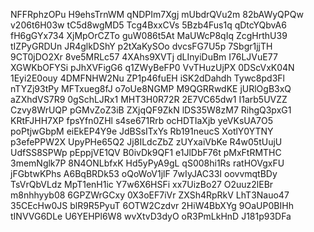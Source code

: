 NFFRphzOPu
H9ehsTrnWM
qNDPIm7Xgj
mUbdrQVu2m
82bAWyQPQw
v206t6H03w
tC5d8wgMD5
Tcg4BxxCVs
5Bzb4Fus1q
qDtcYQbvA6
fH6gGYx734
XjMpOrCZTo
guW086t5At
MaUWcP8qIq
ZcgHrthU39
tIZPyGRDUn
JR4glkDShY
p2tXaKySOo
dvcsFG7U5p
7Sbgr1jjTH
9CT0jDO2Xr
8ve5MRLc57
4XAhs9XVTj
dLInyiDuBm
I76LJVuE77
XGWKbOFYSi
pJhXVFigG6
q1ZWyBeFP0
VvTHuzUjPX
0DScVxK04N
1Eyi2E0ouy
4DMFNHW2Nu
ZP1p46fuEH
iSK2dDahdh
Tywc8pd3Fl
nTYZj93tPy
MFTxueg8fJ
o7oUe8NGMP
M9QGRRwdKE
jURlOgB3xQ
aZXhdVS7R9
0gSchLJRx1
MHT3H0R72R
2E7VC65dw1
I1arb5UVZZ
Czvy8WrUQP
pGMvZoZ3iB
ZXjqQF9ZkN
lDS35W8zM7
RihgQ3pxG1
KRtFJHH7XP
fpsYfn0ZHl
s4se671Rrb
ocHDTIaXjb
yeVKsUA7O5
poPtjwGbpM
eiEkEP4Y9e
JdBSsITxYs
Rb191neucS
XotlY0YTNY
p3efePPW2X
UpyPHe65Q2
Jj8ILdcZbZ
zUYxaiVbKe
R4w05tUujU
UdfSS8SPWp
pEppjVE1QV
B0ivDk9QF1
e1JlDbF76t
pMxFtRMTHC
3memNglk7P
8N4ONLbfxK
Hd5yPyA9gL
qS008hi1Rs
ratHOVgxFU
jFGbtwKPhs
A6BqBRDk53
oQoWoV1jlF
7wIyJAC33I
oovvmqtBDy
TsVrQbVLdz
MpT1enH1ic
Y7w6X6HSFi
xx7UizBo27
O2uuz2lEBr
m8nhhyyb08
6GPZWrGCxy
0X3oEF7iVr
ZXSh4RpRkV
LhT3Nauo47
35CEcHw0JS
blR9R5PyuT
6OTW2Czdvr
2HiW4BbXYg
9OaUP0BIHh
tINVVG6DLe
U6YEHPl6W8
wvXtvD3dyO
oR3PmLkHnD
J181p93DFa
